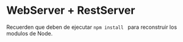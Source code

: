 # WebServer + RestServer

Recuerden que deben de ejecutar ```npm install ``` para reconstruir
los modulos de Node.